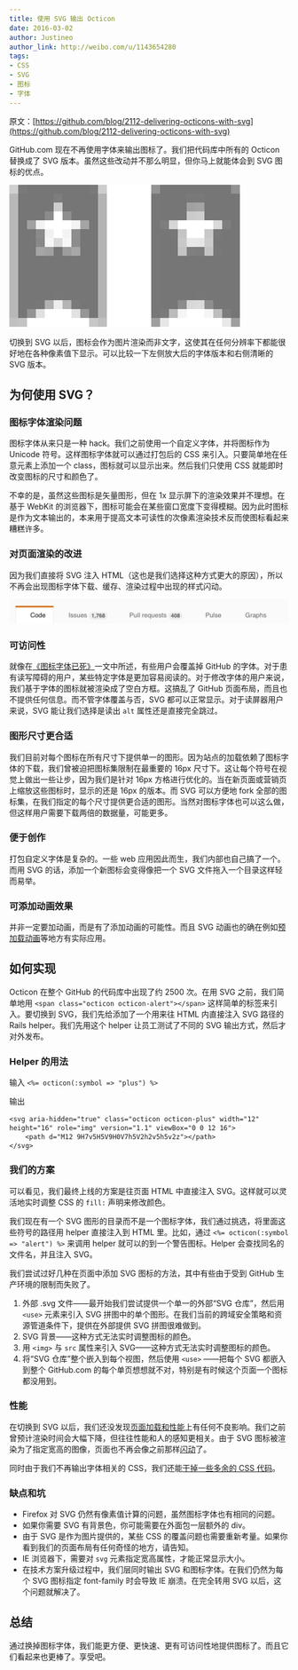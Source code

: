 ```yaml
---
title: 使用 SVG 输出 Octicon
date: 2016-03-02
author: Justineo
author_link: http://weibo.com/u/1143654280
tags:
- CSS
- SVG
- 图标
- 字体
---
```


原文：[https://github.com/blog/2112-delivering-octicons-with-svg](https://github.com/blog/2112-delivering-octicons-with-svg)

GitHub.com 现在不再使用字体来输出图标了。我们把代码库中所有的 Octicon 替换成了 SVG 版本。虽然这些改动并不那么明显，但你马上就能体会到 SVG 图标的优点。

![Octicon 上的对比](delivering-octicons-with-svg/octicon-comparison.png)

切换到 SVG 以后，图标会作为图片渲染而非文字，这使其在任何分辨率下都能很好地在各种像素值下显示。可以比较一下左侧放大后的字体版本和右侧清晰的 SVG 版本。

## 为何使用 SVG？

### 图标字体渲染问题

图标字体从来只是一种 hack。我们之前使用一个自定义字体，并将图标作为 Unicode 符号。这样图标字体就可以通过打包后的 CSS 来引入。只要简单地在任意元素上添加一个 class，图标就可以显示出来。然后我们只使用 CSS 就能即时改变图标的尺寸和颜色了。

不幸的是，虽然这些图标是矢量图形，但在 1x 显示屏下的渲染效果并不理想。在基于 WebKit 的浏览器下，图标可能会在某些窗口宽度下变得模糊。因为此时图标是作为文本输出的，本来用于提高文本可读性的次像素渲染技术反而使图标看起来糟糕许多。

### 对页面渲染的改进

因为我们直接将 SVG 注入 HTML（这也是我们选择这种方式更大的原因），所以不再会出现图标字体下载、缓存、渲染过程中出现的样式闪动。

![页面闪动](delivering-octicons-with-svg/jank.gif)

### 可访问性

就像在[《图标字体已死》](https://speakerdeck.com/ninjanails/death-to-icon-fonts)一文中所述，有些用户会覆盖掉 GitHub 的字体。对于患有读写障碍的用户，某些特定字体是更加容易阅读的。对于修改字体的用户来说，我们基于字体的图标就被渲染成了空白方框。这搞乱了 GitHub 页面布局，而且也不提供任何信息。而不管字体覆盖与否，SVG 都可以正常显示。对于读屏器用户来说，SVG 能让我们选择是读出 `alt` 属性还是直接完全跳过。

### 图形尺寸更合适

我们目前对每个图标在所有尺寸下提供单一的图形。因为站点的加载依赖了图标字体的下载，我们曾被迫把图标集限制在最重要的 16px 尺寸下。这让每个符号在视觉上做出一些让步，因为我们是针对 16px 方格进行优化的。当在新页面或营销页上缩放这些图标时，显示的还是 16px 的版本。而 SVG 可以方便地 fork 全部的图标集，在我们指定的每个尺寸提供更合适的图形。当然对图标字体也可以这么做，但这样用户需要下载两倍的数据量，可能更多。

### 便于创作

打包自定义字体是复杂的。一些 web 应用因此而生，我们内部也自己搞了一个。而用 SVG 的话，添加一个新图标会变得像把一个 SVG 文件拖入一个目录这样轻而易举。

### 可添加动画效果

并非一定要加动画，而是有了添加动画的可能性。而且 SVG 动画也的确在例如[预加载动画](http://codepen.io/aaronshekey/pen/wMZBgK)等地方有实际应用。

## 如何实现

Octicon 在整个 GitHub 的代码库中出现了约 2500 次。在用 SVG 之前，我们简单地用 `<span class="octicon octicon-alert"></span>` 这样简单的标签来引入。要切换到 SVG，我们先给添加了一个用来往 HTML 内直接注入 SVG 路径的 Rails helper。我们先用这个 helper 让员工测试了不同的 SVG 输出方式，然后才对外发布。

### Helper 的用法

输入 `<%= octicon(:symbol => "plus") %>`

输出

```
<svg aria-hidden="true" class="octicon octicon-plus" width="12" height="16" role="img" version="1.1" viewBox="0 0 12 16">
    <path d="M12 9H7v5H5V9H0V7h5V2h2v5h5v2z"></path>
</svg>
```

### 我们的方案

可以看见，我们最终上线的方案是往页面 HTML 中直接注入 SVG。这样就可以灵活地实时调整 CSS 的 `fill:` 声明来修改颜色。

我们现在有一个 SVG 图形的目录而不是一个图标字体，我们通过挑选，将里面这些符号的路径用 helper 直接注入到 HTML 里。比如，通过 `<%= octicon(:symbol => "alert") %>` 来调用 helper 就可以的到一个警告图标。Helper 会查找同名的文件名，并且注入 SVG。

我们尝试过好几种在页面中添加 SVG 图标的方法，其中有些由于受到 GitHub 生产环境的限制而失败了。

1. 外部 .svg 文件——最开始我们尝试提供一个单一的外部“SVG 仓库”，然后用 `<use>` 元素来引入 SVG 拼图中的单个图形。在我们当前的跨域安全策略和资源管道条件下，提供在外部提供 SVG 拼图很难做到。
2. SVG 背景——这种方式无法实时调整图标的颜色。
3. 用 `<img>` 与 `src` 属性来引入 SVG——这种方式无法实时调整图标的颜色。
4. 将“SVG 仓库”整个嵌入到每个视图，然后使用 `<use>` ——把每个 SVG 都嵌入到整个 GitHub.com 的每个单页想想就不对，特别是有时候这个页面一个图标都没用到。


### 性能

在切换到 SVG 以后，我们还没发现[页面加载和性能](https://cloud.githubusercontent.com/assets/54012/13176951/eedb1330-d6e3-11e5-8dfb-99932ff7ee25.png)上有任何不良影响。我们之前曾预计渲染时间会大幅下降，但往往性能和人的感知更相关。由于 SVG 图标被渲染为了指定宽高的图像，页面也不再会像之前那样[闪动](http://jankfree.org/)了。

同时由于我们不再输出字体相关的 CSS，我们还能[干掉一些多余的 CSS 代码](https://cloud.githubusercontent.com/assets/54012/13176888/70d42346-d6e3-11e5-88eb-0ca0a393392c.png)。

### 缺点和坑

* Firefox 对 SVG 仍然有像素值计算的问题，虽然图标字体也有相同的问题。
* 如果你需要 SVG 有背景色，你可能需要在外面包一层额外的 div。
* 由于 SVG 是作为图片提供的，某些 CSS 的覆盖问题也需要重新考量。如果你看到我们的页面布局有任何奇怪的地方，请告知。
* IE 浏览器下，需要对 `svg` 元素指定宽高属性，才能正常显示大小。
* 在技术方案升级过程中，我们层同时输出 SVG 和图标字体。在我们仍然为每个 SVG 图标指定 font-family 时会导致 IE 崩溃。在完全转用 SVG 以后，这个问题就解决了。

## 总结

通过换掉图标字体，我们能更方便、更快速、更有可访问性地提供图标了。而且它们看起来也更棒了。享受吧。
